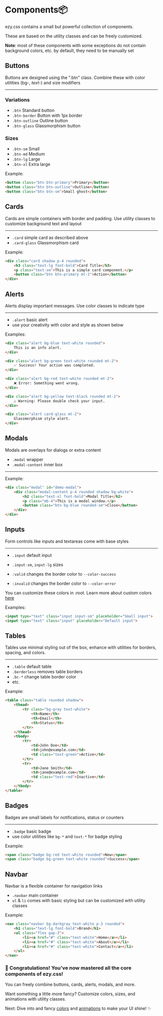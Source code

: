 # Components📦

ezy.css contains a small but powerful collection of components.

These are based on the utility classes and can be freely customized.

**Note**: most of these components with some exceptions do not contain background colors, etc. by default, they need to be manually set 

## Buttons

Buttons are designed using the ".btn" class. Combine these with color utilities (bg-*, text-*) and size modifiers

---

### Variations
- `.btn` Standard button
- `.btn-border` Button with 1px border
- `.btn-outline` Outline button
- `.btn-glass` Glassmorphism button

### Sizes
- `.btn-sm` Small
- `.btn-md` Medium
- `.btn-lg` Large
- `.btn-xl` Extra large

Example:

```html
<button class="btn btn-primary">Primary</button>
<button class="btn btn-outline">Outline</button>
<button class="btn btn-sm">Small ghost</button>
```

## Cards

Cards are simple containers with border and padding. Use utility classes to customize background text and layout

---

- `.card` simple card as described above
- `.card-glass` Glassmorphism card

Example:

```html
<div class="card shadow p-4 rounded">
    <h3 class="text-lg font-bold">Card Title</h3>
    <p class="text-sm">This is a simple card component.</p>
    <button class="btn btn-primary mt-2">Action</button>
</div>
```

## Alerts

Alerts display important messages. Use color classes to indicate type

---

- `.alert` basic alert
- use your creativity with color and style as shown below

Examples:

```html
<div class="alert bg-blue text-white rounded">
    This is an info alert.
</div>

<div class="alert bg-green text-white rounded mt-2">
    ✅ Success! Your action was completed.
</div>

<div class="alert bg-red text-white rounded mt-2">
    ❌ Error: Something went wrong.
</div>

<div class="alert bg-yellow text-black rounded mt-2">
    ⚠️ Warning: Please double check your input.
</div>

<div class="alert card-glass mt-2">
    Glassmorphism style alert.
</div>
```

## Modals

Modals are overlays for dialogs or extra content
- `.modal` wrapper
- `.modal-content` inner box
---

Example:

```html
<div class="modal" id="demo-modal">
    <div class="modal-content p-4 rounded shadow bg-white">
        <h2 class="text-xl font-bold">Modal Title</h2>
        <p class="mb-4">This is a modal window.</p>
        <button class="btn bg-blue rounded-sm">Close</button>
    </div>
</div>
```

## Inputs

Form controls like inputs and textareas come with base styles

---

- `.input` default input
- `.input-sm`, `input-lg` sizes


- `:valid` changes the border color to `--color-success`
- `:invalid` changes the border color to `--color-error`

You can customize these colors in :root. Learn more about custom colors [here](colors.md)

Examples:

```html
<input type="text" class="input input-sm" placeholder="Small input">
<input type="text" class="input" placeholder="Default input">
```

## Tables

Tables use minimal styling out of the box, enhance with utilities for borders, spacing, and colors.

---

- `.table` default table
- `.borderless` removes table borders
- `.bc-*` change table border color
- etc.

Example:

```html
<table class="table rounded shadow">
    <thead>
        <tr class="bg-gray text-white">
            <th>Name</th>
            <th>Email</th>
            <th>Status</th>
        </tr>
    </thead>
    <tbody>
        <tr>
            <td>John Doe</td>
            <td>john@example.com</td>
            <td class="text-green">Active</td>
        </tr>
        <tr>
            <td>Jane Smith</td>
            <td>jane@example.com</td>
            <td class="text-red">Inactive</td>
        </tr>
    </tbody>
</table>
```

## Badges

Badges are small labels for notifications, status or counters

---

- `.badge` basic badge
- use color utilities like `bg-*` and `text-*` for badge styling

Example:

```html
<span class="badge bg-red text-white rounded">New</span>
<span class="badge bg-green text-white rounded">Success</span>
```

## Navbar

Navbar is a flexible container for navigation links

- `.navbar` main container
- `ul` & `li` comes with basic styling but can be customized with utility classes

Example:

```html
<nav class="navbar bg-darkgray text-white p-3 rounded">
    <h1 class="text-lg font-bold">Brand</h1>
    <ul class="flex gap-3">
        <li><a href="#" class="text-white">Home</a></li>
        <li><a href="#" class="text-white">About</a></li>
        <li><a href="#" class="text-white">Contact</a></li>
    </ul>
</nav>
```

### 🎉 Congratulations! You've now mastered all the core components of ezy.css!

You can freely combine buttons, cards, alerts, modals, and more.

Want something a little more fancy? Customize colors, sizes, and animations with utility classes.

Next: Dive into and fancy [colors](colors.md?id=Colors🎨) and [animations](animations.md?id=Animations😎) to make your UI shine! ✨